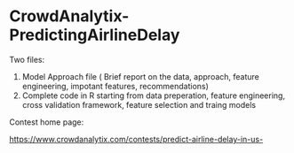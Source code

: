 # CrowdAnalytix-PredictingAirlineDelay

Two files: 

1. Model Approach file ( Brief report on the data, approach, feature engineering, impotant features, recommendations)
2. Complete code in R starting from data preperation, feature engineering, cross validation framework, feature selection and traing models 

Contest home page:

https://www.crowdanalytix.com/contests/predict-airline-delay-in-us-

